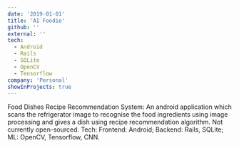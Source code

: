 ```yaml
---
date: '2019-01-01'
title: 'AI Foodie'
github: ''
external: ''
tech:
  - Android
  - Rails
  - SQLite
  - OpenCV
  - Tensorflow
company: 'Personal'
showInProjects: true
---
```


Food Dishes Recipe Recommendation System:
An android application which scans the refrigerator image to recognise the food ingredients using image processing and gives a dish using recipe recommendation algorithm. Not currently open-sourced. Tech: Frontend: Android; Backend: Rails, SQLite; ML: OpenCV, Tensorflow, CNN.
